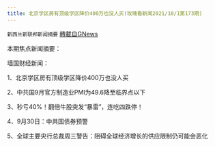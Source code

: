 ```yaml
---
title: 北京学区房有顶级学区降价400万也没人买(玫瑰看新闻2021/10/1第173期)
---
```

`新西兰新联邦新闻摘要` [轉載自GNews](https://gnews.org/zh-hans/1571616/)

本期焦点新闻摘要：

墙国财经新闻：

1、北京学区房有顶级学区降价400万也没人买

2、中共国9月官方制造业PMI为49.6降至临界点以下

3、秒亏40%！翻倍牛股突发“暴雷”，连吃四跌停！

4、9月30日：中共国债券预警

5、全球主要央行总裁周三警告：阻碍全球经济增长的供应限制仍可能会恶化
